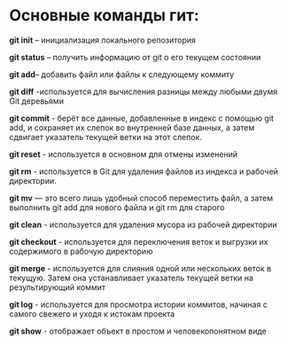 # Основные команды гит:

**git init** – инициализация локального репозитория

**git status** – получить информацию от git о его текущем состоянии

**git add**– добавить файл или файлы к следующему коммиту

**git diff** -используется для вычисления разницы между любыми двумя Git деревьями

**git commit** - берёт все данные, добавленные в индекс с помощью git add, и сохраняет их слепок во внутренней базе данных, а затем сдвигает указатель текущей ветки на этот слепок.

**git reset** - используется в основном для отмены изменений

**git rm** - используется в Git для удаления файлов из индекса и рабочей директории.

**git mv** — это всего лишь удобный способ переместить файл, а затем выполнить git add для нового файла и git rm для старого

**git clean** - используется для удаления мусора из рабочей директории

**git checkout** - используется для переключения веток и выгрузки их содержимого в рабочую директорию

**git merge** - используется для слияния одной или нескольких веток в текущую. Затем она устанавливает указатель текущей ветки на результирующий коммит

**git log** - используется для просмотра истории коммитов, начиная с самого свежего и уходя к истокам проекта

**git show** - отображает объект в простом и человекопонятном виде

